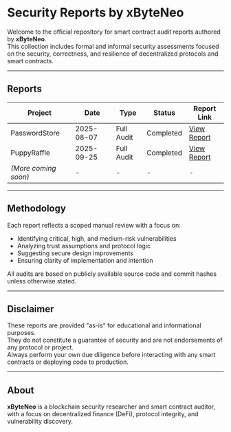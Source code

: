 # Security Reports by xByteNeo

Welcome to the official repository for smart contract audit reports authored by **xByteNeo**.  
This collection includes formal and informal security assessments focused on the security, correctness, and resilience of decentralized protocols and smart contracts.

---

## Reports

| Project               | Date         | Type                      | Status       | Report Link                                            |
|-----------------------|--------------|---------------------------|--------------|--------------------------------------------------------|
| PasswordStore         | 2025-08-07   | Full Audit                | Completed    | [View Report](./reports/2025-08-07-password-audit.pdf) |
| PuppyRaffle           | 2025-09-25   | Full Audit                | Completed    | [View Report](./reports/2025-08-07-puppyraffle-audit.pdf) |
| *(More coming soon)*  | -            | -                         | -            | -                                                      |

---

## Methodology

Each report reflects a scoped manual review with a focus on:
- Identifying critical, high, and medium-risk vulnerabilities
- Analyzing trust assumptions and protocol logic
- Suggesting secure design improvements
- Ensuring clarity of implementation and intention

All audits are based on publicly available source code and commit hashes unless otherwise stated.

---

## Disclaimer

These reports are provided "as-is" for educational and informational purposes.  
They do not constitute a guarantee of security and are not endorsements of any protocol or project.  
Always perform your own due diligence before interacting with any smart contracts or deploying code to production.

---

## About

**xByteNeo** is a blockchain security researcher and smart contract auditor, with a focus on decentralized finance (DeFi), protocol integrity, and vulnerability discovery.
